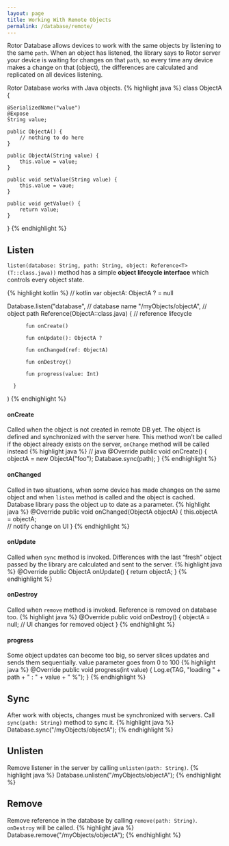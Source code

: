 ```yaml
---
layout: page
title: Working With Remote Objects
permalink: /database/remote/
---
```


Rotor Database allows devices to work with the same objects by listening to the same `path`. When an object has listened, the library says to Rotor server your device is waiting for changes on that `path`, so every time any device makes a change on that (object), the differences are calculated and replicated on all devices listening.
 
Rotor Database works with Java objects.
{% highlight java %}
class ObjectA {
 
    @SerializedName("value")
    @Expose
    String value;
 
    public ObjectA() {
        // nothing to do here
    }
 
    public ObjectA(String value) {
        this.value = value;
    }
 
    public void setValue(String value) {
        this.value = vaue;
    }
 
    public void getValue() {
        return value;
    }
 
}
{% endhighlight %}
 
## Listen
 
`listen(database: String, path: String, object: Reference<T>(T::class.java))` method has a simple **object lifecycle interface** which controls every object state.

{% highlight kotlin %}
// kotlin
var objectA: ObjectA ? = null
 
Database.listen("database",                       // database name
       "/myObjects/objectA",                      // object path
       Reference<ObjectA>(ObjectA::class.java) {  // reference lifecycle
 
          fun onCreate()
 
          fun onUpdate(): ObjectA ?
 
          fun onChanged(ref: ObjectA)
    
          fun onDestroy()
 
          fun progress(value: Int)
               
      }
)
{% endhighlight %}


#### onCreate
Called when the object is not created in remote DB yet. The object is defined and synchronized with the server here. This method won’t be called if the object already exists on the server, `onChange` method will be called instead
{% highlight java %}
// java
@Override
public void onCreate() {
    objectA = new ObjectA("foo");
    Database.sync(path);
}
{% endhighlight %}

#### onChanged
Called in two situations, when some device has made changes on the same object and when `listen` method is called and the object is cached. Database library pass the object up to date as a parameter.
{% highlight java %}
@Override
public void onChanged(ObjectA objectA) {
    this.objectA = objectA;  
    // notify change on UI
}
{% endhighlight %}

#### onUpdate
Called when `sync` method is invoked. Differences with the last “fresh” object passed by the library are calculated and sent to the server.
{% highlight java %}
@Override
public ObjectA onUpdate() {
    return objectA;
}
{% endhighlight %}

#### onDestroy
Called when `remove` method is invoked. Reference is removed on database too.
{% highlight java %}
@Override
public void onDestroy() {
    objectA = null;
    // UI changes for removed object
}
{% endhighlight %}

#### progress
Some object updates can become too big, so server slices updates and sends them sequentially. value parameter goes from 0 to 100
{% highlight java %}
@Override
public void progress(int value) {
    Log.e(TAG, "loading " + path + " : " + value + " %");
}
{% endhighlight %}

## Sync

After work with objects, changes must be synchronized with servers. Call `sync(path: String)` method to sync it.
{% highlight java %}
Database.sync("/myObjects/objectA");
{% endhighlight %}

## Unlisten

Remove listener in the server by calling `unlisten(path: String)`.
{% highlight java %}
Database.unlisten("/myObjects/objectA");
{% endhighlight %}

## Remove

Remove reference in the database by calling `remove(path: String)`. `onDestroy` will be called.
{% highlight java %}
Database.remove("/myObjects/objectA");
{% endhighlight %}
